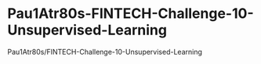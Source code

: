 # Pau1Atr80s-FINTECH-Challenge-10-Unsupervised-Learning
Pau1Atr80s/FINTECH-Challenge-10-Unsupervised-Learning
